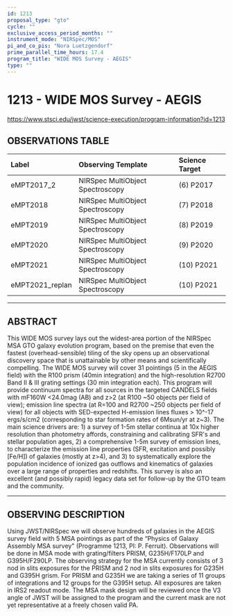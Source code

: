 ```yaml
---
id: 1213
proposal_type: "gto"
cycle: ""
exclusive_access_period_months: ""
instrument_mode: "NIRSpec/MOS"
pi_and_co_pis: "Nora Luetzgendorf"
prime_parallel_time_hours: 17.4
program_title: "WIDE MOS Survey - AEGIS"
type: ""
---
```

# 1213 - WIDE MOS Survey - AEGIS
https://www.stsci.edu/jwst/science-execution/program-information?id=1213
## OBSERVATIONS TABLE
| Label             | Observing Template             | Science Target |
| :---------------- | :----------------------------- | :------------- |
| eMPT2017\_2       | NIRSpec MultiObject Spectroscopy | (6) P2017      |
| eMPT2018          | NIRSpec MultiObject Spectroscopy | (7) P2018      |
| eMPT2019          | NIRSpec MultiObject Spectroscopy | (8) P2019      |
| eMPT2020          | NIRSpec MultiObject Spectroscopy | (9) P2020      |
| eMPT2021          | NIRSpec MultiObject Spectroscopy | (10) P2021     |
| eMPT2021\_replan | NIRSpec MultiObject Spectroscopy | (10) P2021     |

---

## ABSTRACT

This WIDE MOS survey lays out the widest-area portion of the NIRSpec MSA GTO galaxy evolution program, based on the premise that even the fastest (overhead-sensible) tiling of the sky opens up an observational discovery space that is unattainable by other means and scientifically compelling. The WIDE MOS survey will cover 31 pointings (5 in the AEGIS field) with the R100 prism (40min integration) and the high-resolution R2700 Band II & III grating settings (30 min integration each). This program will provide continuum spectra for all sources in the targeted CANDELS fields with mF160W <24.0mag (AB) and z>2 (at R100 ~50 objects per field of view); emission line spectra (at R=100 and R2700 ~250 objects per field of view) for all objects with SED-expected H-emission lines fluxes > 10^-17 ergs/s/cm2 (corresponding to star formation rates of 6Msun/yr at z~3). The main science drivers are: 1) a survey of 1-5m stellar continua at 10x higher resolution than photometry affords, constraining and calibrating SFR's and stellar population ages, 2) a comprehensive 1-5m survey of emission lines, to characterize the emission line properties (SFR, excitation and possibly [Fe/H]) of galaxies (mostly at z>4), and 3) to systematically explore the population incidence of ionized gas outflows and kinematics of galaxies over a large range of properties and redshifts. This survey is also an excellent (and possibly rapid) legacy data set for follow-up by the GTO team and the community.

---

## OBSERVING DESCRIPTION

Using JWST/NIRSpec we will observe hundreds of galaxies in the AEGIS survey field with 5 MSA pointings as part of the “Physics of Galaxy Assembly MSA survey" (Programme 1213, PI: P. Ferruit). Observations will be done in MSA mode with grating/filters PRISM, G235H/F170LP and G395H/F290LP. The observing strategy for the MSA currently consists of 3 nod in slits exposures for the PRISM and 2 nod in slits exposures for G235H and G395H grism. For PRISM and G235H we are taking a series of 11 groups of integrations and 12 groups for the G395H setup. All exposures are taken in IRS2 readout mode. The MSA mask design will be reviewed once the V3 angle of JWST will be assigned to the program and the current mask are not yet representative at a freely chosen valid PA.